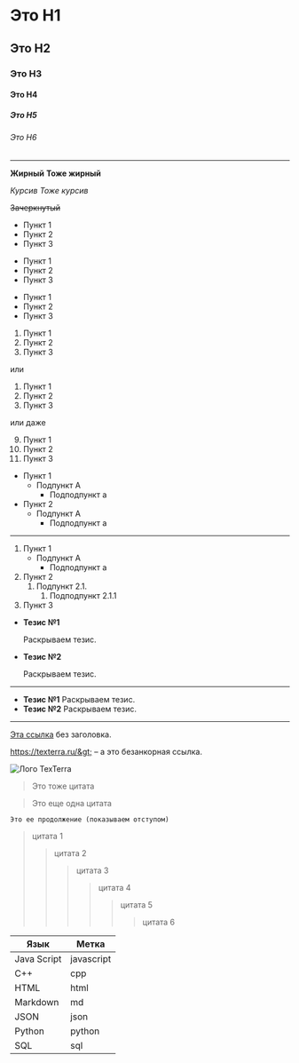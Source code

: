 # Это H1
## Это H2
### Это H3
#### Это H4 
##### Это H5
###### Это H6

---

__Жирный__
**Тоже жирный**

*Курсив*
_Тоже курсив_

~~Зачеркнутый~~

- Пункт 1
- Пункт 2
- Пункт 3

+ Пункт 1
+ Пункт 2
+ Пункт 3

* Пункт 1
* Пункт 2
* Пункт 3

1. Пункт 1
2. Пункт 2
3. Пункт 3

или

1. Пункт 1
1. Пункт 2
1. Пункт 3

или даже

9. Пункт 1
5. Пункт 2
1. Пункт 3

- Пункт 1
    - Подпункт A
        - Подподпункт a
- Пункт 2
    + Подпункт A
        * Подподпункт a

---

1. Пункт 1
    + Подпункт A
        - Подподпункт a
2. Пункт 2
    1. Подпункт 2.1.
        1. Подподпункт 2.1.1
3. Пункт 3

* __Тезис №1__
    
    Раскрываем тезис.

* __Тезис №2__
    
    Раскрываем тезис.

---

* __Тезис №1__ Раскрываем тезис.
* __Тезис №2__ Раскрываем тезис.

---

[Эта ссылка](http://example.net/) без заголовка.

<https://texterra.ru/&gt;> – а это безанкорная ссылка.

![Лого TexTerra](https://sun9-79.userapi.com/impg/tRxej3Q1HTz4NAgsFDR2nlFni-I4PYgQqhiV3w/VI2RqkRijKE.jpg?size=960x960&quality=95&sign=79f905338520287eb55a728d93e1c100&type=album)

> Это тоже цитата

> Это еще одна цитата

    Это ее продолжение (показываем отступом)

> цитата 1
>> цитата 2
>>> цитата 3
>>>> цитата 4
>>>>> цитата 5
>>>>>> цитата 6

| Язык | Метка |
| -----|------|
| Java Script | javascript |
| C++ |cpp|
| HTML|html|
|Markdown|md|
|JSON|json|
|Python|python|
|SQL|sql|
